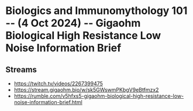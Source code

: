 # Biologics and Immunomythology 101 -- (4 Oct 2024) -- Gigaohm Biological High Resistance Low Noise Information Brief

## Streams
- https://twitch.tv/videos/2267399475
- https://stream.gigaohm.bio/w/sk5GWswmPKbgV9eBtfmzx2
- https://rumble.com/v5hfxs5-gigaohm-biological-high-resistance-low-noise-information-brief.html

